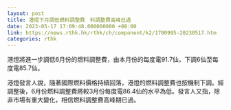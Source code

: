 ```yaml
---
layout: post
title: 港燈下月調低燃料調整費　料調整費高峰已過
date: 2023-05-17 17:09:48.000000000 +08:00
link: https://news.rthk.hk/rthk/ch/component/k2/1700995-20230517.htm
categories: rthk
---
```


港燈將進一步調低6月份的燃料調整費，由本月份的每度電91.7仙，下調6仙至每度電85.7仙。

港燈發言人說，隨著國際燃料價格持續回落，港燈的燃料調整費也按機制下調。經調整後，6月份燃料調整費將較3月份每度電86.4仙的水平為低。發言人又指，除非市場有重大變化，相信燃料調整費高峰期已過。

